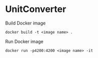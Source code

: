 # UnitConverter

Build Docker image
```
docker build -t <image name> .
```

Run Docker image
```
docker run -p4200:4200 <image name> -it
```
